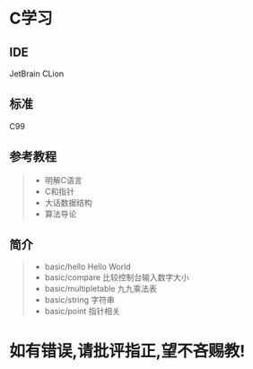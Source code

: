# C学习
## IDE
JetBrain CLion
## 标准
C99
## 参考教程
>* 明解C语言
>* C和指针
>* 大话数据结构
>* 算法导论

## 简介
>* basic/hello  Hello World
>* basic/compare  比较控制台输入数字大小
>* basic/multipletable 九九乘法表
>* basic/string  字符串
>* basic/point   指针相关


# 如有错误,请批评指正,望不吝赐教!